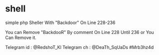 # shell
simple php Sheller With "Backdoor" On Line 228-236

You can Remove "BackdooR" By comment On Line 228 Until 236 
or 
You Can Remove it.

Telegram id : @RedshoT_Kl
Telegram ch : @DeaTh_SqUaDs 
#Mrb3hz4d
